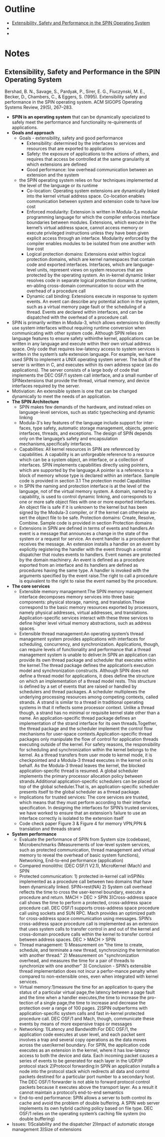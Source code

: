 # Outline
- [Extensibility, Safety and Performance in the SPIN Operating System](https://github.com/audrey617/CS6210-Advanced-Operating-Systems-Notes/blob/main/Note_papers.md#extensibility-safety-and-performance-in-the-spin-operating-system)
- 
- 

# Notes
<h2>Extensibility, Safety and Performance in the SPIN Operating System</h2>
<p>Bershad, B. N., Savage, S., Pardyak, P., Sirer, E. G., Fiuczynski, M. E., Becker, D., Chambers, C., & Eggers, S. (1995). Extensibility safety and performance in the SPIN operating system. ACM SIGOPS Operating Systems Review, 29(5), 267–283. </p>


<ul>
   <li> <strong>SPIN is an operating system</strong> that can be dynamically specialized to safely meet the performance and functionality re-quirements of applications. </li>  
   
   <li> <strong>Goals and approach </strong>
      <ul>
         <li> Goals - extensibility, safety and good performance
            <ul>
               <li>Extensibility: determined by the interfaces to services and resources that are exported to applications</li>
               <li>Safety: the exposure of applications to the actions of others, and requires that access be controlled at the same granularity at which extensions are defined</li>
               <li>Good performance: low overhead communication between an extension and the system</li>
             </ul></li>
         <li>the SPIN operating system relies on four techniques implemented at the level of the language or its runtime
            <ul>
               <li>Co-location: Operating system extensions are dynamically linked into the kernel virtual address space. Co-location enables communication between system and extension code to have low cost</li>
               <li>Enforced modularity: Extension is written in Modula-3,a modular programming language for which the compiler enforces interface boundaries between modules. Extensions, which execute in the kernel’s virtual address space, cannot access memory or execute privileged instructions unless they have been given explicit access through an interface. Modularity enforced by the compiler enables modules to be isolated from one another with low cost</li>
               <li> Logical protection domains: Extensions exist within logical protection domains, which are kernel namespaces that contain code and exported interfaces. Interfaces, which are language-level units, represent views on system resources that are protected by the operating system. An in-kernel dynamic linker resolves code in separate logical protection domains at runtime, en-abling cross-domain communication to occur with the overhead of a procedure call</li>
               <li> Dynamic call binding: Extensions execute in response to system events. An event can describe any potential action in the system, such as a virtual memory page fault or the scheduling of a thread. Events are declared within interfaces, and can be dispatched with the overhead of a procedure call. </li>
            </ul>
         </li>         
      </ul>
   </li>
   
   <li>SPIN is primarily written in Modula-3, which allows extensions to directly use system interfaces without requiring runtime conversion when communicating with other system code. Although SPIN relies on language features to ensure safety withinthe kernel, applications can be written in any language and execute within their own virtual address space. Only code that requires low-latency access to system services is written in the system’s safe extension language. For example, we have used SPIN to implement a UNIX operating system server. The bulk of the server is written in C, and executes within its own address space (as do applications). The server consists of a large body of code that implements the DEC OSF/1 system call interface, and a small number of SPINextensions that provide the thread, virtual memory, and device interfaces required by the server. </li>
   <li> Motiviation: An extensible system is one that can be changed dynamically to meet the needs of an application.</li>
   
   <li> <strong>The SPIN Architecture </strong>
      <ul>
      <li> SPIN makes few demands of the hardware, and instead relies on language-level services, such as static typechecking and dynamic linking</li>
      <li>Modula-3's key features of the language include support for inter-faces, type safety, automatic storage management, objects, generic interfaces, threads, and exceptions. The design of SPIN depends only on the language’s safety and encapsulation mechanisms,specifically interfaces. </li>
      <li>Capabilities: All kernel resources in SPIN are referenced by capabilities. A capability is an unforgeable reference to a resource which can be a system object, an interface, or a collection of interfaces. SPIN implements capabilities directly using pointers, which are supported by the language.A pointer is a reference to a block of memory whose type is declared within an interface. Sample code is provided in section 3.1 The protection model Capabilities</li>
      <li>In SPIN the naming and protection interface is at the level of the language, not of the virtual memory system. A domain, named by a capability, is used to control dynamic linking, and corresponds to one or more safe object files with one or more exported interfaces. An object file is safe if it is unknown to the kernel but has been signed by the Modula-3 compiler, or if the kernel can otherwise as-sert the object file to be safe. Protection domains: Create, Resolve, Combine. Sample code is provided in section Protection domains </li>
      <li>Extensions in SPIN are defined in terms of events and handlers.An event is a message that announces a change in the state of the system or a request for service. An event handler is a procedure that receives the message. An extension installs a handler on an event by explicitly registering the handler with the event through a central dispatcher that routes events to handlers. Event names are protected by the domain machinery. An event is defined as a procedure exported from an interface and its handlers are defined as procedures having the same type. A handler is invoked with the arguments specified by the event raise.The right to call a procedure is equivalent to the right to raise the event named by the procedure.</li>
      </ul>
   </li>
   <li> <strong>The core services</strong>
      <ul>
      <li>Extensible memory management:The SPIN memory management interface decomposes memory services into three basic components: physical storage, naming, and translation.These correspond to the basic memory resources exported by processors, namely physical addresses, virtual addresses, and translations. Application-specific services interact with these three services to define higher level virtual memory abstractions, such as address spaces. </li>
      <li>Extensible thread management:An operating system’s thread management system provides applications with interfaces for scheduling, concurrency, and synchronization. Applications, though, can require levels of functionality and performance that a thread management system is unable to deliver.In SPIN an application can provide its own thread package and scheduler that executes within the kernel.The thread package defines the application’s execution model and synchronization constructs. Although SPIN does not define a thread model for applications, it does define the structure on which an implementation of a thread model rests. This structure is defined by a set of events that are raised or handled by schedulers and thread packages. A scheduler multiplexes the underlying processing resources among competing contexts, called strands. A strand is similar to a thread in traditional operating systems in that it reflects some processor context. Unlike a thread though, a strand has no minimal or requisite kernel state other than a name. An application-specific thread package defines an implementation of the strand interface for its own threads.Together, the thread package and the scheduler implement the control flow mechanisms for user-space contexts.Application-specific thread packages only manipulate the flow of control for application threads executing outside of the kernel. For safety reasons, the responsibility for scheduling and synchronization within the kernel belongs to the kernel. As a thread transfers from user mode to kernel mode, it is checkpointed and a Modula-3 thread executes in the kernel on its behalf. As the Modula-3 thread leaves the kernel, the blocked application-specific thread is resumed. A global scheduler implements the primary processor allocation policy between strands.Additional application-specific schedulers can be placed on top of the global scheduler.That is, an application-specific scheduler presents itself to the global scheduler as a thread package. </li>
      <li>Implications for trusted services: The core services are trusted, which means that they must perform according to their interface specification. In designing the interfaces for SPIN’s trusted services, we have worked to ensure that an extension’s failure to use an interface correctly is isolated to the extension itself</li>
      <li>Code check paper Figure 3 & Figure 4 for memory VPN,PPN & translation and threads strand</li>
      </ul>
   </li>
   
  <li> <strong>System performance </strong>
      <ul>
      <li>Evaluate the performance of SPIN from System size (codebase), Microbenchmarks (Measurements of low-level system services, such as protected communication, thread management and virtual memory to reveal the overhead of basic system functions), Networking, End-to-end performance (application) </li>
      <li> Compared monolithic (DEC OSF/1 V2.1), MicroKernel (Mach) and SPIN </li>
      <li> Protected communication: 1) protected in-kernel call inSPINis implemented as a procedure call between two domains that have been dynamically linked. SPIN>rest(NA) 2) System call overhead reflects the time to cross the user-kernel boundary, execute a procedure and return. MACH > DEC > SPIN  3)Cross-address space call shows the time to perform a protected, cross-address space procedure call. DEC OSF/1 supports cross-address space procedure call using sockets and SUN RPC. Mach provides an optimized path for cross-address space communication using messages. SPIN’s cross-address space procedure call is implemented as an extension that uses system calls to transfer control in and out of the kernel and cross-domain procedure calls within the kernel to transfer control between address spaces. DEC > MACH > SPIN </li>
      <li>Thread management: 1) Measurement on "the time to create, schedule, and terminate a new thread, synchronizing the termination with another thread." 2) Measurement on "synchronization overhead, and measures the time for a pair of threads to synchronize with one another" 3) Conclusion - SPIN’s extensible thread implementation does not incur a perfor-mance penalty when compared to non-extensible ones, even when integrated with kernel services.</li>
      <li>Virtual memory:1)measure the time for an application to query the status of a particular virtual page,the latency between a page fault and the time when a handler executes,the time to increase the pro-tection of a single page,the time to increase and decrease the protection over a range of 100 pages. 2)SPIN outperforms with application-specific system calls and fast in-kernel protected procedure call. DEC OSF/1 and Mach, though, communicate these events by means of more expensive traps or messages</li>
      <li>Networking: 1)Latency and Bandwidth:For DEC OSF/1, the application code executes at user level, and each packet sent involves a trap and several copy operations as the data moves across the user/kernel boundary. For SPIN, the application code executes as an extension in the kernel, where it has low-latency access to both the device and data. Each incoming packet causes a series of events to be generated for each layer in the UDP/IP protocol stack 2)Protocol forwarding:In SPIN an application installs a node into the protocol stack which redirects all data and control packets destined for a particular port number to a secondary host. The DEC OSF/1 forwarder is not able to forward protocol control packets because it executes above the transport layer. As a result it cannot maintain a protocol’s end-to-end semantics  </li>
      <li>End-to-end performance: SPIN allows a server to both control its cache and avoid the problem of double buffering. A SPIN web server implements its own hybrid caching policy based on file type. DEC OSF/1 relies on the operating system’s caching file system (no double buffering)</li>
     </ul>
   </li> 
    
   <li>Issues: 1)Scalability and the dispatcher 2)Impact of automatic storage management 3)Size of extensions</li>
   
</ul>


